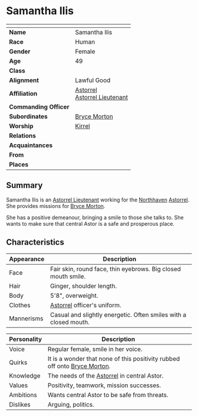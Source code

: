 # Samantha Ilis

| []() | |
| --- | --- |
| **Name** | Samantha Ilis |
| **Race** | Human |
| **Gender** | Female |
| **Age** | 49  |
| **Class** | |
| **Alignment** | Lawful Good |
| **Affiliation** | [Astorrel](../civilisations/kingdom-of-astor/organisations/astorrel/README.md)<br />[Astorrel Lieutenant](../civilisations/kingdom-of-astor/organisations/astorrel/ranks/5-lieutenant.md) |
| **Commanding Officer** | |
| **Subordinates** | [Bryce Morton](bryce-morton.md) |
| **Worship** | [Kirrel](../gods/gods/kirrel.md) |
| **Relations** | |
| **Acquaintances** | |
| **From** | |
| **Places** | |

## Summary

Samantha Ilis is an [Astorrel Lieutenant](../civilisations/kingdom-of-astor/organisations/astorrel/ranks/5-lieutenant.md) working for the [Northhaven](../civilisations/kingdom-of-astor/settlements/northhaven/README.md) [Astorrel](../civilisations/kingdom-of-astor/organisations/astorrel/README.md). She provides missions for [Bryce Morton](bryce-morton.md).

She has a positive demeanour, bringing a smile to those she talks to. She wants to make sure that central Astor is a safe and prosperous place.

## Characteristics

| Appearance | Description |
| --- | --- |
| Face | Fair skin, round face, thin eyebrows. Big closed mouth smile. |
| Hair | Ginger, shoulder length. |
| Body | 5'8", overweight. |
| Clothes | [Astorrel](../civilisations/kingdom-of-astor/organisations/astorrel/README.md) officer's uniform. |
| Mannerisms | Casual and slightly energetic. Often smiles with a closed mouth. |

| Personality | Description |
| --- | --- |
| Voice | Regular female, smile in her voice. |
| Quirks | It is a wonder that none of this positivity rubbed off onto [Bryce Morton](bryce-morton.md). |
| Knowledge | The needs of the [Astorrel](../civilisations/kingdom-of-astor/organisations/astorrel/README.md) in central Astor. |
| Values | Positivity, teamwork, mission successes. |
| Ambitions | Wants central Astor to be safe from threats. |
| Dislikes | Arguing, politics. |
